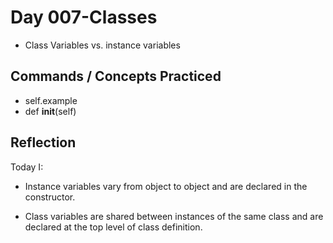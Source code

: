 # Day 007-Classes

- Class Variables vs. instance variables

## Commands / Concepts Practiced
- self.example
- def __init__(self)

## Reflection
Today I:
- Instance variables vary from object to object and are 
declared in the constructor.

- Class variables are shared between instances of the same
class and are declared at the top level of class definition.
